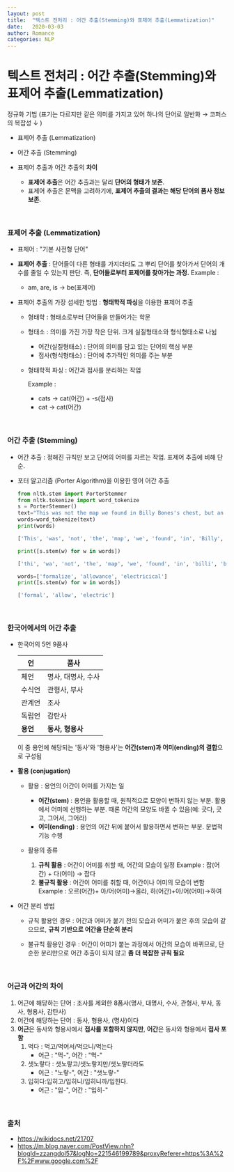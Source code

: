 ```yaml
---
layout: post
title:  "텍스트 전처리 : 어간 추출(Stemming)와 표제어 추출(Lemmatization)"
date:   2020-03-03
author: Romance
categories: NLP
---
```

# 텍스트 전처리 : 어간 추출(Stemming)와 표제어 추출(Lemmatization)

정규화 기법 (표기는 다르지만 같은 의미를 가지고 있어 하나의 단어로 일반화 → 코퍼스의 복잡성 ↓ )

- 표제어 추출 (Lemmatization)
- 어간 추출 (Stemming)

- 표제어 추출과 어간 추출의 **차이**
  - **표제어 추출**은 어간 추출과는 달리 **단어의 형태가 보존**. 
  - 표제어 추출은 문맥을 고려하기에, **표제어 추출의 결과는 해당 단어의 품사 정보 보존**.

<br>

### **표제어 추출 (Lemmatization)**

- 표제어 : "기본 사전형 단어"

- **표제어 추출** :  단어들이 다른 형태를 가지더라도 그 뿌리 단어를 찾아가서 단어의 개수를 줄일 수 있는지 판단. 즉, **단어들로부터 표제어를 찾아가는 과정.**
  Example :

  - am, are, is → be(표제어)

- 표제어 추출의 가장 섬세한 방법 : **형태학적 파싱**을 이용한 표제어 추출

  - 형태학 : 형태소로부터 단어들을 만들어가는 학문

  - 형태소 : 의미를 가진 가장 작은 단위. 크게 실질형태소와 형식형태소로 나뉨

    - 어간(실질형태소) : 단어의 의미를 담고 있는 단어의 핵심 부분
    - 접사(형식형태소) : 단어에 추가적인 의미를 주는 부분

  - 형태학적 파싱 : 어간과 접사를 분리하는 작업

    Example :

    - cats → cat(어간) + -s(접사)
    - cat → cat(어간)

<br>

### 어간 추출 (Stemming)

- 어간 추출 : 정해진 규칙만 보고 단어의 어미를 자르는 작업. 표제어 추출에 비해 단순.

- 포터 알고리즘 (Porter Algorithm)을 이용한 영어 어간 추출

  ```python
  from nltk.stem import PorterStemmer
  from nltk.tokenize import word_tokenize
  s = PorterStemmer()
  text="This was not the map we found in Billy Bones's chest, but an accurate copy, complete in all things--names and heights and soundings--with the single exception of the red crosses and the written notes."
  words=word_tokenize(text)
  print(words)
  ```

  ```python
  ['This', 'was', 'not', 'the', 'map', 'we', 'found', 'in', 'Billy', 'Bones', "'s", 'chest', ',', 'but', 'an', 'accurate', 'copy', ',', 'complete', 'in', 'all', 'things', '--', 'names', 'and', 'heights', 'and', 'soundings', '--', 'with', 'the', 'single', 'exception', 'of', 'the', 'red', 'crosses', 'and', 'the', 'written', 'notes', '.']
  ```

  ```python
  print([s.stem(w) for w in words])
  ```

  ```python
  ['thi', 'wa', 'not', 'the', 'map', 'we', 'found', 'in', 'billi', 'bone', "'s", 'chest', ',', 'but', 'an', 'accur', 'copi', ',', 'complet', 'in', 'all', 'thing', '--', 'name', 'and', 'height', 'and', 'sound', '--', 'with', 'the', 'singl', 'except', 'of', 'the', 'red', 'cross', 'and', 'the', 'written', 'note', '.']
  ```

  ```python
  words=['formalize', 'allowance', 'electricical']
  print([s.stem(w) for w in words])
  ```

  ```python
  ['formal', 'allow', 'electric']
  ```

<br>

### 한국어에서의 어간 추출 

- 한국어의 5언 9품사

  | 언       | 품사               |
  | -------- | ------------------ |
  | 체언     | 명사, 대명사, 수사 |
  | 수식언   | 관형사, 부사       |
  | 관계언   | 조사               |
  | 독립언   | 감탄사             |
  | **용언** | **동사, 형용사**   |

  이 중 용언에 해당되는 '동사'와 '형용사'는 **어간(stem)과 어미(ending)의 결합**으로 구성됨

- **활용 (conjugation)**

  - 활용 : 용언의 어간이 어미를 가지는 일
    - **어간(stem)** : 용언을 활용할 때, 원칙적으로 모양이 변하지 않는 부분. 활용에서 어미에 선행하는 부분. 때론 어간의 모양도 바뀔 수 있음(예: 긋다, 긋고, 그어서, 그어라)
    - **어미(ending)** : 용언의 어간 뒤에 붙어서 활용하면서 변하는 부분. 문법적 기능 수행

  - 활용의 종류
    1. **규칙 활용** : 어간이 어미를 취할 때, 어간의 모습이 일정
       Example : 잡(어간) + 다(어미) → 잡다
    2. **불규칙 활용** : 어간이 어미를 취할 때, 어간이나 어미의 모습이 변함
       Example : 오르(어간)+ 아/어(어미)→올라,  하(어간)+아/어(어미)→하여

- 어간 분리 방법

  - 규칙 활용인 경우 : 어간과 어미가 붙기 전의 모습과 어미가  붙은 후의 모습이 같으므로, **규칙 기반으로 어간을 단순히 분리**

  - 불규칙 활용인 경우 : 어간이 어미가 붙는 과정에서 어간의 모습이 바뀌므로, 단순한 분리만으로 어간 추출이 되지 않고 **좀 더 복잡한 규칙 필요**

<br>

### 어근과 어간의 차이

1. 어근에 해당하는 단어 : 조사를 제외한 8품사(명사, 대명사, 수사, 관형사, 부사, 동사, 형용사, 감탄사)
2. 어간에 해당하는 단어 : 동사, 형용사, (명사)이다 
3. **어근**은 동사와 형용사에서 **접사를 포함하지 않지만**, **어간**은 동사와 형용에서 **접사 포함**
   1. 먹다 : 먹고/먹어서/먹으니/먹는다
      - 어근 : "먹-", 어간 : "먹-"
   2. 샛노랗다 : 샛노랗고/샛노랗지만/샛노랗더라도
      - 어근 : "노랗-", 어간 : "샛노랗-"
   3. 입히다:입히고/입히니/입히니까/입힌다.
      - 어근 : "입-", 어간 : "입히-"

<br>

### 출처

- https://wikidocs.net/21707
- https://m.blog.naver.com/PostView.nhn?blogId=zzangdol57&logNo=221546199789&proxyReferer=https%3A%2F%2Fwww.google.com%2F
